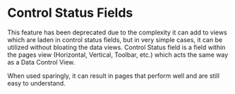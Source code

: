 # Control Status Fields

This feature has been deprecated due to the complexity it can add to
views which are laden in control status fields, but in very simple
cases, it can be utilized without bloating the data views. Control
Status field is a field within the pages view (Horizontal, Vertical,
Toolbar, etc.) which acts the same way as a Data Control View.

When used sparingly, it can result in pages that perform well and are
still easy to understand.
